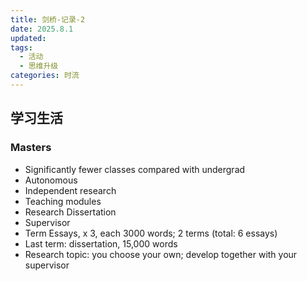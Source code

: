```yaml
---
title: 剑桥-记录-2
date: 2025.8.1
updated:
tags:
  - 活动
  - 思维升级
categories: 时流
---
```


## 学习生活

### **Masters**

*   Significantly fewer classes compared with undergrad
*   Autonomous
*   Independent research
*   Teaching modules
*   Research Dissertation
*   Supervisor
*   Term Essays, x 3, each 3000 words; 2 terms (total: 6 essays)
*   Last term: dissertation, 15,000 words
*   Research topic: you choose your own; develop together with your supervisor

